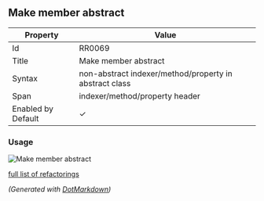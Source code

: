 ## Make member abstract

| Property           | Value                                                   |
| ------------------ | ------------------------------------------------------- |
| Id                 | RR0069                                                  |
| Title              | Make member abstract                                    |
| Syntax             | non\-abstract indexer/method/property in abstract class |
| Span               | indexer/method/property header                          |
| Enabled by Default | &#x2713;                                                |

### Usage

![Make member abstract](../../images/refactorings/MakeMemberAbstract.png)

[full list of refactorings](Refactorings.md)

*\(Generated with [DotMarkdown](http://github.com/JosefPihrt/DotMarkdown)\)*